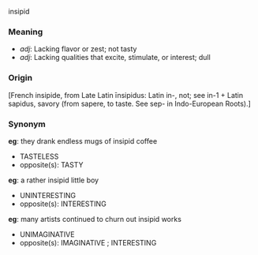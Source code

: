 insipid
### Meaning
+ _adj_: Lacking flavor or zest; not tasty
+ _adj_: Lacking qualities that excite, stimulate, or interest; dull

### Origin

[French insipide, from Late Latin īnsipidus: Latin in-, not; see in-1 + Latin sapidus, savory (from sapere, to taste. See sep- in Indo-European Roots).]

### Synonym

__eg__: they drank endless mugs of insipid coffee

+ TASTELESS
+ opposite(s): TASTY

__eg__: a rather insipid little boy

+ UNINTERESTING
+ opposite(s): INTERESTING

__eg__: many artists continued to churn out insipid works

+ UNIMAGINATIVE
+ opposite(s): IMAGINATIVE ; INTERESTING


